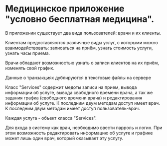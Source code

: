 # Медицинское приложение "условно бесплатная медицина".

В приложении  существует два вида пользователей: врачи и их клиенты.

Клиентам предоставляются различные виды услуг, с которыми можно взаимодействовать: записаться на приём, узнать стоимость услуги, узнать часы приема.


Врачи обладают возможностью узнать о записи клиентов на их приём, изменять свой график.


Данные о транзакциях дублируются в текстовые файлы на сервере

Класс "Services" содержит медоты записи на прием, вывода информации об услуге, вывода свободного времени врача, а так же задания графка (свободного времени врача) и редактирования информации об услуге.
К последним двум методам доступ имеет врач. К последним двум методам имеет доступ пользователь-врач.

Каждая услуга - объект класса "Services".

Для входа в систему как врач, необходимо ввести парроль и логин. При этом возможность редактировать информацию об услуге и графике может лишь один врач, который оказывает эту услугу.





